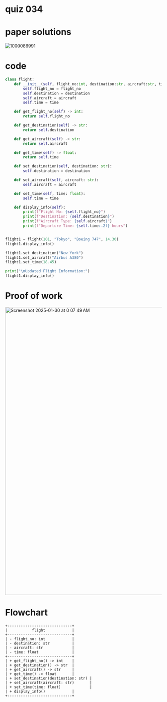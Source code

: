 # quiz 034


# paper solutions
![1000086991](https://github.com/user-attachments/assets/a7d9e946-42e4-461c-b7de-24da94a0559c)


# code
```.py
class flight:
    def __init__(self, flight_no:int, destination:str, aircraft:str, time:float):
        self.flight_no = flight_no
        self.destination = destination
        self.aircraft = aircraft
        self.time = time

    def get_flight_no(self) -> int:
        return self.flight_no

    def get_destination(self) -> str:
        return self.destination

    def get_aircraft(self) -> str:
        return self.aircraft

    def get_time(self) -> float:
        return self.time

    def set_destination(self, destination: str):
        self.destination = destination

    def set_aircraft(self, aircraft: str):
        self.aircraft = aircraft

    def set_time(self, time: float):
        self.time = time

    def display_info(self):
        print(f"Flight No: {self.flight_no}")
        print(f"Destination: {self.destination}")
        print(f"Aircraft Type: {self.aircraft}")
        print(f"Departure Time: {self.time:.2f} hours")


flight1 = flight(101, "Tokyo", "Boeing 747", 14.30)
flight1.display_info()

flight1.set_destination("New York")
flight1.set_aircraft("Airbus A380")
flight1.set_time(18.45)

print("\nUpdated Flight Information:")
flight1.display_info()
```

# Proof of work
<img width="922" alt="Screenshot 2025-01-30 at 0 07 49 AM" src="https://github.com/user-attachments/assets/6479c1de-292d-44fa-a5e8-3f58d0610b7e" />

# Flowchart
```.php
+-----------------------------+
|           flight            |
+-----------------------------+
| - flight_no: int            |
| - destination: str          |
| - aircraft: str             |
| - time: float               |
+-----------------------------+
| + get_flight_no() -> int    |
| + get_destination() -> str  |
| + get_aircraft() -> str     |
| + get_time() -> float       |
| + set_destination(destination: str) |
| + set_aircraft(aircraft: str)       |
| + set_time(time: float)             |
| + display_info()            |
+-----------------------------+
```
